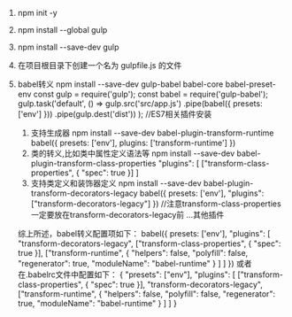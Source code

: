 1. npm init -y
2. npm install --global gulp
3. npm install --save-dev gulp
4. 在项目根目录下创建一个名为 gulpfile.js 的文件
5. babel转义
    npm install --save-dev gulp-babel babel-core babel-preset-env
    const gulp = require('gulp');
    const babel = require('gulp-babel');
    gulp.task('default', () =>
        gulp.src('src/app.js')
            .pipe(babel({
                presets: ['env']
            }))
            .pipe(gulp.dest('dist'))
    );
    //ES7相关插件安装
    1. 支持生成器
        npm install --save-dev babel-plugin-transform-runtime
        babel({
            presets: ['env'],
            plugins: ['transform-runtime']
        })
    2. 类的转义,比如类中属性定义语法等
        npm install --save-dev babel-plugin-transform-class-properties
        "plugins": [
            ["transform-class-properties", { "spec": true }]
        ]
    3. 支持类定义和装饰器定义
        npm install --save-dev babel-plugin-transform-decorators-legacy
        babel({
            presets: ['env'],
            "plugins": ["transform-decorators-legacy"]
        })
        //注意transform-class-properties一定要放在transform-decorators-legacy前
    ...其他插件

    综上所述，babel转义配置项如下：
    babel({
        presets: ['env'],
        "plugins": [
            "transform-decorators-legacy",
            ["transform-class-properties", { "spec": true }],
            ["transform-runtime", {
                "helpers": false, 
                "polyfill": false, 
                "regenerator": true, 
                "moduleName": "babel-runtime"
            }
            ]
        ]
    })
    或者在.babelrc文件中配置如下：
    {
        "presets": ["env"],
        "plugins": [
            ["transform-class-properties", { "spec": true }],
            "transform-decorators-legacy",
            ["transform-runtime", {
                "helpers": false, 
                "polyfill": false, 
                "regenerator": true, 
                "moduleName": "babel-runtime"
            }
            ]
        ]
    }
     